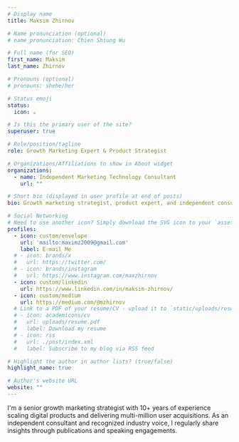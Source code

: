 ```yaml
---
# Display name
title: Maksim Zhirnov

# Name pronunciation (optional)
# name_pronunciation: Chien Shiung Wu

# Full name (for SEO)
first_name: Maksim
last_name: Zhirnov

# Pronouns (optional)
# pronouns: shehe/her

# Status emoji
status:
  icon: ☕️

# Is this the primary user of the site?
superuser: true

# Role/position/tagline
role: Growth Marketing Expert & Product Strategist

# Organizations/Affiliations to show in About widget
organizations:
  - name: Independent Marketing Technology Consultant
    url: ""

# Short bio (displayed in user profile at end of posts)
bio: Growth marketing strategist, product expert, and independent consultant specializing in scalable user acquisition and data-driven optimization.

# Social Networking
# Need to use another icon? Simply download the SVG icon to your `assets/media/icons/` folder.
profiles:
  - icon: custom/envelope
    url: 'mailto:maximz2009@gmail.com'
    label: E-mail Me
  # - icon: brands/x
  #   url: https://twitter.com/
  # - icon: brands/instagram
  #   url: https://www.instagram.com/maxzhirnov
  - icon: custom/linkedin
    url: https://www.linkedin.com/in/maksim-zhirnov/
  - icon: custom/medium
    url: https://medium.com/@mzhirnov
  # Link to a PDF of your resume/CV - upload it to `static/uploads/resume.pdf`
  # - icon: academicons/cv
  #   url: uploads/resume.pdf
  #   label: Download my resume
  # - icon: rss
  #   url: ./post/index.xml
  #   label: Subscribe to my blog via RSS feed

# Highlight the author in author lists? (true/false)
highlight_name: true

# Author's website URL
website: ""
---
```


I'm a senior growth marketing strategist with 10+ years of experience scaling digital products and delivering multi-million user acquisitions. As an independent consultant and recognized industry voice, I regularly share insights through publications and speaking engagements.